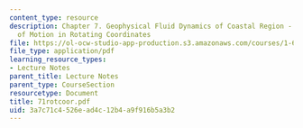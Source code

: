 ```yaml
---
content_type: resource
description: Chapter 7. Geophysical Fluid Dynamics of Coastal Region - 7.1 Equations
  of Motion in Rotating Coordinates
file: https://ol-ocw-studio-app-production.s3.amazonaws.com/courses/1-63-advanced-fluid-dynamics-of-the-environment-fall-2002/3a7c71c4526ead4c12b4a9f916b5a3b2_71rotcoor.pdf
file_type: application/pdf
learning_resource_types:
- Lecture Notes
parent_title: Lecture Notes
parent_type: CourseSection
resourcetype: Document
title: 71rotcoor.pdf
uid: 3a7c71c4-526e-ad4c-12b4-a9f916b5a3b2
---
```

